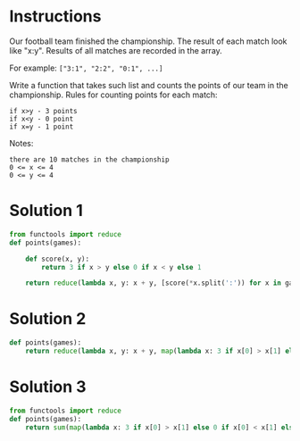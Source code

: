 # Instructions

Our football team finished the championship. The result of each match look like "x:y". Results of all matches are recorded in the array.

For example: `["3:1", "2:2", "0:1", ...]`

Write a function that takes such list and counts the points of our team in the championship. Rules for counting points for each match:

    if x>y - 3 points
    if x<y - 0 point
    if x=y - 1 point

Notes:

    there are 10 matches in the championship
    0 <= x <= 4
    0 <= y <= 4

# Solution 1

```python
from functools import reduce
def points(games):

    def score(x, y):
        return 3 if x > y else 0 if x < y else 1

    return reduce(lambda x, y: x + y, [score(*x.split(':')) for x in games])
```

# Solution 2

```python
def points(games):
    return reduce(lambda x, y: x + y, map(lambda x: 3 if x[0] > x[1] else 0 if x[0] < x[1] else 1, map(lambda x: x.split(':'), games)))
```

# Solution 3

```python
from functools import reduce
def points(games):
    return sum(map(lambda x: 3 if x[0] > x[1] else 0 if x[0] < x[1] else 1, map(lambda x: x.split(':'), games)))
```